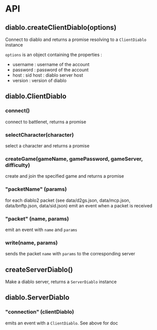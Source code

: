 # API

## diablo.createClientDiablo(options)

Connect to diablo and returns a promise resolving to a `ClientDiablo` instance

`options` is an object containing the properties :
 * username : username of the account
 * password : password of the account
 * host : sid host : diablo server host
 * version : version of diablo
 

## diablo.ClientDiablo

### connect()

connect to battlenet, returns a promise

### selectCharacter(character)

select a character and returns a promise

### createGame(gameName, gamePassword, gameServer, difficulty)

create and join the specified game and returns a promise

### "packetName" (params)

for each diablo2 packet (see data/d2gs.json, data/mcp.json, data/bnftp.json, data/sid.json)
emit an event when a packet is received

### "packet" (name, params)

emit an event with `name` and `params`

### write(name, params)

sends the packet `name` with `params` to the corresponding server

## createServerDiablo()

Make a diablo server, returns a `ServerDiablo` instance

## diablo.ServerDiablo

### "connection" (clientDiablo)

emits an event with a `ClientDiablo`. See above for doc
